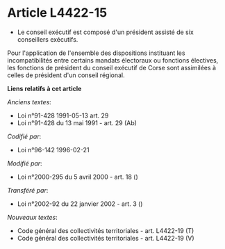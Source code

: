 # Article L4422-15

- Le conseil exécutif est composé d'un président assisté de six conseillers exécutifs.

Pour l'application de l'ensemble des dispositions instituant les incompatibilités entre certains mandats électoraux ou
fonctions électives, les fonctions de président du conseil exécutif de Corse sont assimilées à celles de président d'un
conseil régional.

**Liens relatifs à cet article**

_Anciens textes_:

  - Loi n°91-428 1991-05-13 art. 29
  - Loi n°91-428 du 13 mai 1991 - art. 29 (Ab)

_Codifié par_:

  - Loi n°96-142 1996-02-21

_Modifié par_:

  - Loi n°2000-295 du 5 avril 2000 - art. 18 ()

_Transféré par_:

  - Loi n°2002-92 du 22 janvier 2002 - art. 3 ()

_Nouveaux textes_:

  - Code général des collectivités territoriales - art. L4422-19 (T)
  - Code général des collectivités territoriales - art. L4422-19 (V)
